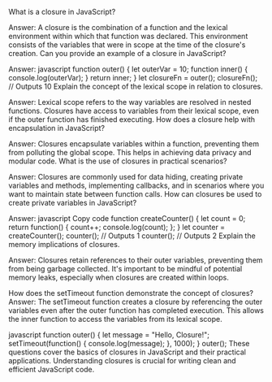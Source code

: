 What is a closure in JavaScript?

Answer: A closure is the combination of a function and the lexical environment within which that function was declared. This environment consists of the variables that were in scope at the time of the closure's creation.
Can you provide an example of a closure in JavaScript?

Answer:
javascript
function outer() {
let outerVar = 10;
function inner() {
console.log(outerVar);
}
return inner;
}
let closureFn = outer();
closureFn(); // Outputs 10
Explain the concept of the lexical scope in relation to closures.

Answer: Lexical scope refers to the way variables are resolved in nested functions. Closures have access to variables from their lexical scope, even if the outer function has finished executing.
How does a closure help with encapsulation in JavaScript?

Answer: Closures encapsulate variables within a function, preventing them from polluting the global scope. This helps in achieving data privacy and modular code.
What is the use of closures in practical scenarios?

Answer: Closures are commonly used for data hiding, creating private variables and methods, implementing callbacks, and in scenarios where you want to maintain state between function calls.
How can closures be used to create private variables in JavaScript?

Answer:
javascript
Copy code
function createCounter() {
let count = 0;
return function() {
count++;
console.log(count);
};
}
let counter = createCounter();
counter(); // Outputs 1
counter(); // Outputs 2
Explain the memory implications of closures.

Answer: Closures retain references to their outer variables, preventing them from being garbage collected. It's important to be mindful of potential memory leaks, especially when closures are created within loops.

How does the setTimeout function demonstrate the concept of closures?
Answer: The setTimeout function creates a closure by referencing the outer variables even after the outer function has completed execution. This allows the inner function to access the variables from its lexical scope.

javascript
function outer() {
let message = "Hello, Closure!";
setTimeout(function() {
console.log(message);
}, 1000);
}
outer();
These questions cover the basics of closures in JavaScript and their practical applications. Understanding closures is crucial for writing clean and efficient JavaScript code.
